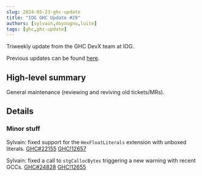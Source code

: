 ```yaml
---
slug: 2024-05-23-ghc-update
title: "IOG GHC Update #29"
authors: [sylvain,doyougnu,luite]
tags: [ghc,ghc-update]
---
```


Triweekly update from the GHC DevX team at IOG.

<!-- truncate -->

Previous updates can be found [here](https://engineering.iog.io/tags/ghc-update).

## High-level summary

General maintenance (reviewing and reviving old tickets/MRs).

## Details


### Minor stuff

Sylvain: fixed support for the `HexFloatLiterals` extension with unboxed literals. [GHC#22155](https://gitlab.haskell.org/ghc/ghc/-/issues/22155) [GHC!12657](https://gitlab.haskell.org/ghc/ghc/-/merge_requests/12657)

Sylvain: fixed a call to `stgCallocBytes` triggering a new warning with recent GCCs. [GHC#24828](https://gitlab.haskell.org/ghc/ghc/-/issues/24828) [GHC!12655](https://gitlab.haskell.org/ghc/ghc/-/merge_requests/12655)
